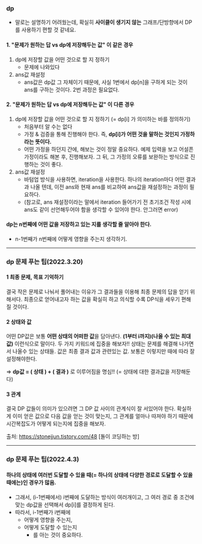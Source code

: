### dp

- 말로는 설명하기 어려웠는데, 확실히 **사이클이 생기지 않는** 그래프/단방향에서 DP를 사용하기 편할 것 같네요. 



#### 1. "문제가 원하는 답 vs dp에 저장해두는 값" 이 같은 경우

1. dp에 저장할 값을 어떤 것으로 할 지 정하기
   - 문제에 나와있다
2. ans값 재설정
   - ans값은 dp값 그 자체이기 때문에, 사실 1번에서 dp[n]을 구하게 되는 것이 ans를 구하는 것이다. 2번 과정은 필요없다.

#### 2. "문제가 원하는 답 vs dp에 저장해두는 값" 이 다른 경우

1. dp에 저장할 값을 어떤 것으로 할 지 정하기 (= dp[i] 가 의미하는 바를 정의하기)
   - 처음부터 알 수는 없다
   - 가정 & 검증을 통해 진행해야 한다. 즉, **dp[i]가 어떤 것을 말하는 것인지 가정하라는 뜻이다.**
   - 어떤 가정을 하던지 간에, 해보는 것이 정말 중요하다. 예제 입력을 보고 어설픈 가정이라도 해본 후, 진행해보자. 그 뒤, 그 가정의 오류를 보완하는 방식으로 진행하는 것이 좋다.
2. ans값 재설정
   - 바텀업 방식을 사용하면, iteration을 사용한다. 하나의 iteration마다 어떤 결과과 나올 텐데, 이전 ans와 현재 ans를 비교하여 ans값을 재설정하는 과정이 필요하다.
   - (참고로, ans 재설정이라는 말에서 iteration 들어가기 전 초기조건 작성 시에 ans도 같이 선언해두어야 함을 생각할 수 있어야 한다. 안그러면 error)



#### dp는 n번째에 어떤 값을 저장하고 있는 지를 생각할 줄 알아야 한다.

- n-1번째가 n번째에 어떻게 영향을 주는지 생각하기.



---

### dp 문제 푸는 팁(2022.3.20)



#### 1 최종 문제, 목표 기억하기

결국 작은 문제로 나눠서 풀어내는 이유가 그 결과들을 이용해 최종 문제의 답을 얻기 위해서다. 최종으로 얻어내고자 하는 값을 확실히 하고 의식할 수록 DP식을 세우기 편해 질 것이다.

#### 2 상태와 값

어떤 DP값은 보통 **어떤 상태의 어떠한 값**을 담아낸다. **(1부터 i까지)(나올 수 있는 최대값)** 이런식으로 말이다. 두 가지 키워드에 집중을 해보자!! 상태는 문제를 해결해 나가면서 나올수 있는 상태들. 값은 최종 결과 값과 관련있는 값. 보통은 이렇지만 때에 따라 잘 설정해야한다.

=> **dp값 = ( 상태 ) + ( 결과 )** 로 이루어짐을 명심!! (= 상태에 대한 결과값을 저장해둔다)

#### 3 관계

결국 DP 값들이 의미가 있으려면 그 DP 값 사이의 관계식이 잘 서있어야 한다. 확실하게 이미 얻은 값으로 다음 값을 얻는 것이 맞는지, 그 관계를 얼마나 따져야 하기 때문에 시간복잡도가 어떻게 되는지에 집중을 해보자.



출처: https://stonejjun.tistory.com/48 [돌이 코딩하는 방]



---

### dp 문제 푸는 팁(2022.4.3)

#### 하나의 상태에 여러번 도달할 수 있을 때(= 하나의 상태에 다양한 경로로 도달할 수 있을 때에는)인 경우가 많음.

- 그래서, (i-1번째에서)  i번째에 도달하는 방식이 여러개이고, 그 여러 경로 중 조건에 맞는 dp값을 선택해서 dp[i]를 결정하게 된다.
- 따라서, i-1번째가 i번째에 
  - 어떻게 영향을 주는지, 
  - 어떻게 도달할 수 있는지
    - 를 아는 것이 중요하다.

